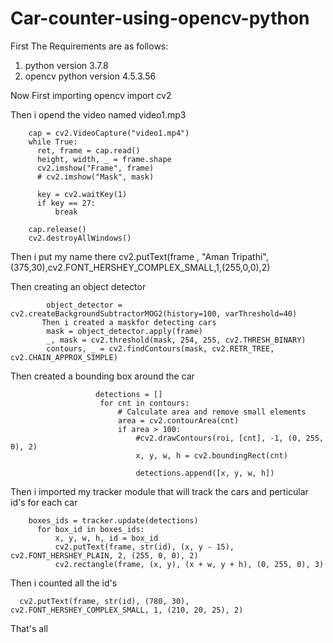 # Car-counter-using-opencv-python

First The Requirements are as follows:
  1. python version 3.7.8
  2. opencv python version 4.5.3.56

Now First importing opencv
  import cv2

Then i opend the video named video1.mp3

        cap = cv2.VideoCapture("video1.mp4")
        while True:
          ret, frame = cap.read()
          height, width, _ = frame.shape
          cv2.imshow("Frame", frame)
          # cv2.imshow("Mask", mask)

          key = cv2.waitKey(1)
          if key == 27:
              break

        cap.release()
        cv2.destroyAllWindows()
        
Then i put my name there
        cv2.putText(frame , "Aman Tripathi",(375,30),cv2.FONT_HERSHEY_COMPLEX_SMALL,1,(255,0,0),2)
  
Then creating an object detector

            object_detector = cv2.createBackgroundSubtractorMOG2(history=100, varThreshold=40)
           Then i created a maskfor detecting cars
            mask = object_detector.apply(frame)
            _, mask = cv2.threshold(mask, 254, 255, cv2.THRESH_BINARY)
            contours, _ = cv2.findContours(mask, cv2.RETR_TREE, cv2.CHAIN_APPROX_SIMPLE)
 
Then created a bounding box around the car

                       detections = []
                        for cnt in contours:
                            # Calculate area and remove small elements
                            area = cv2.contourArea(cnt)
                            if area > 100:
                                #cv2.drawContours(roi, [cnt], -1, (0, 255, 0), 2)
                                x, y, w, h = cv2.boundingRect(cnt)

                                detections.append([x, y, w, h])

Then i imported my tracker module that will track the cars and perticular id's for each car

        boxes_ids = tracker.update(detections)
          for box_id in boxes_ids:
              x, y, w, h, id = box_id
              cv2.putText(frame, str(id), (x, y - 15), cv2.FONT_HERSHEY_PLAIN, 2, (255, 0, 0), 2)
              cv2.rectangle(frame, (x, y), (x + w, y + h), (0, 255, 0), 3)

Then i counted all the id's

      cv2.putText(frame, str(id), (780, 30), cv2.FONT_HERSHEY_COMPLEX_SMALL, 1, (210, 20, 25), 2)
    
That's all
  
  
  
            
